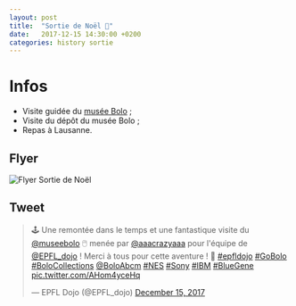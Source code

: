 ```yaml
---
layout: post
title:  "Sortie de Noël 🎄"
date:   2017-12-15 14:30:00 +0200
categories: history sortie
---
```


# Infos

* Visite guidée du [musée Bolo](http://bolo.ch) ;
* Visite du dépôt du musée Bolo ;
* Repas à Lausanne.

## Flyer
![Flyer Sortie de Noël](/images/flyers/EPFL_Dojo_Sortie_Noël_Musée_Bolo.png)

## Tweet
<blockquote class="twitter-tweet" data-lang="en"><p lang="fr" dir="ltr">🕹 Une remontée dans le temps et une fantastique visite du <a href="https://twitter.com/museebolo?ref_src=twsrc%5Etfw">@museebolo</a> 🖱 menée par <a href="https://twitter.com/aaacrazyaaa?ref_src=twsrc%5Etfw">@aaacrazyaaa</a> pour l&#39;équipe de <a href="https://twitter.com/EPFL_dojo?ref_src=twsrc%5Etfw">@EPFL_dojo</a> ! Merci à tous pour cette aventure ! 🍻 <a href="https://twitter.com/hashtag/epfldojo?src=hash&amp;ref_src=twsrc%5Etfw">#epfldojo</a> <a href="https://twitter.com/hashtag/GoBolo?src=hash&amp;ref_src=twsrc%5Etfw">#GoBolo</a> <a href="https://twitter.com/hashtag/BoloCollections?src=hash&amp;ref_src=twsrc%5Etfw">#BoloCollections</a> <a href="https://twitter.com/BoloAbcm?ref_src=twsrc%5Etfw">@BoloAbcm</a> <a href="https://twitter.com/hashtag/NES?src=hash&amp;ref_src=twsrc%5Etfw">#NES</a> <a href="https://twitter.com/hashtag/Sony?src=hash&amp;ref_src=twsrc%5Etfw">#Sony</a> <a href="https://twitter.com/hashtag/IBM?src=hash&amp;ref_src=twsrc%5Etfw">#IBM</a> <a href="https://twitter.com/hashtag/BlueGene?src=hash&amp;ref_src=twsrc%5Etfw">#BlueGene</a> <a href="https://t.co/AHom4yceHq">pic.twitter.com/AHom4yceHq</a></p>&mdash; EPFL Dojo (@EPFL_dojo) <a href="https://twitter.com/EPFL_dojo/status/941780126781595648?ref_src=twsrc%5Etfw">December 15, 2017</a></blockquote>
<script async src="https://platform.twitter.com/widgets.js" charset="utf-8"></script>
